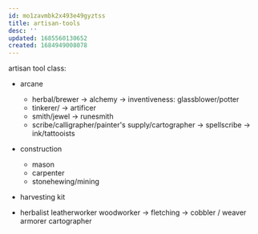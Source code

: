 ```yaml
---
id: mo1zavmbk2x493e49gyztss
title: artisan-tools
desc: ''
updated: 1685560130652
created: 1684949008078
---
```


artisan tool class:
- arcane
  + herbal/brewer -> alchemy
  -> inventiveness: glassblower/potter
  + tinkerer/ -> artificer
  + smith/jewel -> runesmith
  + scribe/calligrapher/painter's supply/cartographer -> spellscribe
  -> ink/tattooists
- construction
  + mason
  + carpenter
  + stonehewing/mining

- harvesting kit
- herbalist
leatherworker woodworker -> fletching
  -> cobbler / weaver
  armorer
cartographer